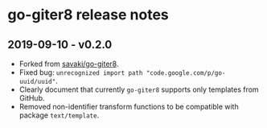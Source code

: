# go-giter8 release notes

## 2019-09-10 - v0.2.0

- Forked from [savaki/go-giter8](https://github.com/savaki/go-giter8).
- Fixed bug: `unrecognized import path "code.google.com/p/go-uuid/uuid"`.
- Clearly document that currently `go-giter8` supports only templates from GitHub.
- Removed non-identifier transform functions to be compatible with package `text/template`.
